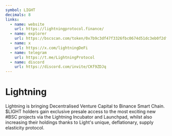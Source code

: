 ```yaml
---
symbol: LIGHT
decimals: 8
links:
  - name: website
    url: https://lightningprotocol.finance/
  - name: explorer
    url: https://bscscan.com/token/0x7b9c3df47f3326fbc0674d51dc3eb0f2df29f37f
  - name: x
    url: https://x.com/lightningDeFi
  - name: telegram
    url: https://t.me/LightningProtocol
  - name: discord
    url: https://discord.com/invite/CKf9ZDJq
---
```


# Lightning

Lightning is bringing Decentralised Venture Capital to Binance Smart Chain. $LIGHT holders gain exclusive presale access to the most exciting new #BSC projects via the Lightning Incubator and Launchpad, whilst also increasing their holdings thanks to Light's unique, deflationary, supply elasticity protocol.
